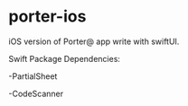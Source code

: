 # porter-ios
iOS version of Porter@ app write with swiftUI.

Swift Package Dependencies:

-PartialSheet

-CodeScanner
